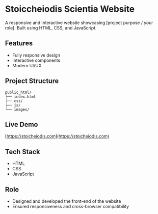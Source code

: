# Stoiccheiodis Scientia Website

A responsive and interactive website showcasing [project purpose / your role]. Built using HTML, CSS, and JavaScript.

## Features
- Fully responsive design
- Interactive components
- Modern UI/UX

## Project Structure
```
public_html/
├── index.html
├── css/
├── js/
└── images/
```

## Live Demo
[https://stoicheiodis.com](https://stoicheiodis.com)

## Tech Stack
- HTML
- CSS
- JavaScript

## Role
- Designed and developed the front-end of the website
- Ensured responsiveness and cross-browser compatibility
